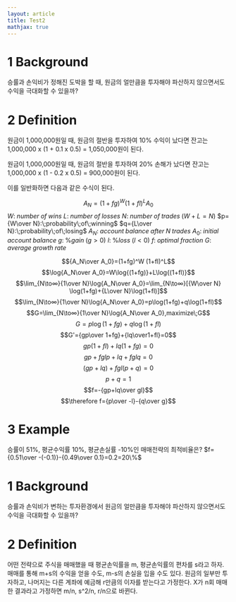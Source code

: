 ```yaml
---
layout: article
title: Test2
mathjax: true
---
```


# 1 Background

 승률과 손익비가 정해진 도박을 할 때, 원금의 얼만큼을 투자해야 파산하지 않으면서도 수익을 극대화할 수 있을까?

# 2 Definition
원금이 1,000,000원일 때, 원금의 절반을 투자하여 10% 수익이 났다면 잔고는 1,000,000 x (1 + 0.1 x 0.5) = 1,050,000원이 된다.

원금이 1,000,000원일 때, 원금의 절반을 투자하여 20% 손해가 났다면 잔고는 1,000,000 x (1 - 0.2 x 0.5) = 900,000원이 된다.

이를 일반화하면 다음과 같은 수식이 된다.

$$A_N=(1+fg)^W(1+fl)^L A_0$$
$W:\;number\;of\;wins$
$L:\;number\;of\;losses$
$N:\;number\;of\;trades\;(W+L=N)$
$p={W\over N}:\;probability\;of\;winning$
$q={L\over N}:\;probability\;of\;losing$
$A_N:\;account\;balance\;after\;N\;trades$
$A_0:\;initial\;account\;balance$
$g:\;\%gain\;(g>0)$
$l:\;\%loss\;(l<0)$
$f:\;optimal\;fraction$
$G:\;average\;growth\;rate$

$${A_N\over A_0}=(1+fg)^W (1+fl)^L$$
$$\log{A_N\over A_0}=W\log{⁡(1+fg)}+L\log⁡{(1+fl)}$$
$$\lim_{N\to∞}{1\over N}\log{A_N\over A_0}=\lim_{N\to∞}[{W\over N}⁡⁡\log⁡(1+fg)+{L\over N}\log⁡(1+fl)]$$
$$\lim_{N\to∞}{1\over N}\log{A_N\over A_0}=p\log⁡(1+fg)+q\log⁡(1+fl)$$
$$G=\lim_{N\to∞}{1\over N}\log{A_N\over A_0},maximize\;G$$
$$G=p\log⁡(1+fg)+q\log⁡(1+fl)$$
$$G'={gp\over 1+fg}+{lq\over1+fl}=0$$
$$gp(1+fl)+lq(1+fg)=0$$
$$gp+fglp+lq+fglq=0$$
$$(gp+lq)+fgl(p+q)=0$$
$$p+q=1$$
$$f=-{gp+lq\over gl}$$
$$\therefore f={p\over -l}-{q\over g}$$

# 3 Example
승률이 51%, 평균수익률 10%, 평균손실률 -10%인 매매전략의 최적비율은?
$f={0.51\over -(-0.1)}-{0.49\over 0.1}=0.2=20\%$



# 1 Background
승률과 손익비가 변하는 투자환경에서 원금의 얼만큼을 투자해야 파산하지 않으면서도 수익을 극대화할 수 있을까?

# 2 Definition
어떤 전략으로 주식을 매매했을 때 평균손익률을 m, 평균손익률의 편차를 s라고 하자.
매매를 통해 m+s의 수익을 얻을 수도, m-s의 손실을 입을 수도 있다.
원금의 일부만 투자하고, 나머지는 다른 계좌에 예금해 r만큼의 이자를 받는다고 가정한다.
X가 n회 매매한 결과라고 가정하면 m/n, s^2/n, r/n으로 바뀐다.
